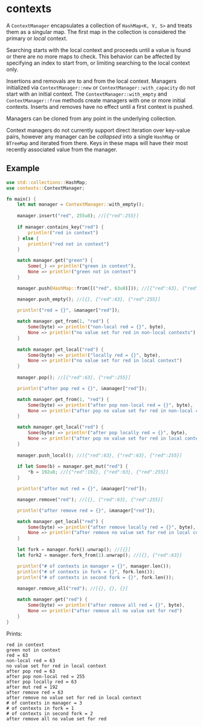 # contexts

A `ContextManager` encapsulates a collection of `HashMap<K, V, S>` and treats them as a
singular map. The first map in the collection is considered the primary or *local* context.

Searching starts with the local context and proceeds until a value is found or there are no
more maps to check. This behavior can be affected by specifying an index to start from, or
limiting searching to the local context only.

Insertions and removals are to and from the local context. Managers initialized via
`ContextManager::new` or `ContextManager::with_capacity` do not start with an initial context.
The `ContextManager::with_empty` and `ContextManager::from` methods create managers with one or
more initial contexts. Inserts and removes have no effect until a first context is pushed.

Managers can be cloned from any point in the underlying collection.

Context managers do not currently support direct iteration over key-value pairs, however
any manager can be *collapsed* into a single `HashMap` or `BTreeMap` and iterated from
there. Keys in these maps will have their most recently associated value from the manager.

## Example

```rust
use std::collections::HashMap;
use contexts::ContextManager;

fn main() {
    let mut manager = ContextManager::with_empty();
    
    manager.insert("red", 255u8); //[{"red":255}]
    
    if manager.contains_key("red") { 
        println!("red in context") 
    } else { 
        println!("red not in context") 
    }

    match manager.get("green") {
        Some(_) => println!("green in context"),
        None => println!("green not in context") 
    }

    manager.push(HashMap::from([("red", 63u8)])); //[{"red":63}, {"red":255}]

    manager.push_empty(); //[{}, {"red":63}, {"red":255}]
    
    println!("red = {}", &manager["red"]);

    match manager.get_from(1, "red") {
        Some(byte) => println!("non-local red = {}", byte),
        None => println!("no value set for red in non-local contexts")
    }
    
    match manager.get_local("red") {
        Some(byte) => println!("locally red = {}", byte),
        None => println!("no value set for red in local context")
    }
    
    manager.pop(); //[{"red":63}, {"red":255}]

    println!("after pop red = {}", &manager["red"]);

    match manager.get_from(1, "red") {
        Some(byte) => println!("after pop non-local red = {}", byte),
        None => println!("after pop no value set for red in non-local contexts")
    }

    match manager.get_local("red") {
        Some(byte) => println!("after pop locally red = {}", byte),
        None => println!("after pop no value set for red in local context")
    }
    
    manager.push_local(); //[{"red":63}, {"red":63}, {"red":255}]
    
    if let Some(b) = manager.get_mut("red") {
        *b = 192u8; //[{"red":192}, {"red":63}, {"red":255}]
    }

    println!("after mut red = {}", &manager["red"]);

    manager.remove("red"); //[{}, {"red":63}, {"red":255}]

    println!("after remove red = {}", &manager["red"]);

    match manager.get_local("red") {
        Some(byte) => println!("after remove locally red = {}", byte),
        None => println!("after remove no value set for red in local context")
    }
    
    let fork = manager.fork().unwrap(); //[{}]
    let fork2 = manager.fork_from(1).unwrap(); //[{}, {"red":63}]

    println!("# of contexts in manager = {}", manager.len());
    println!("# of contexts in fork = {}", fork.len());
    println!("# of contexts in second fork = {}", fork.len());
    
    manager.remove_all("red"); //[{}, {}, {}]

    match manager.get("red") {
        Some(byte) => println!("after remove all red = {}", byte),
        None => println!("after remove all no value set for red")
    }
}
```

Prints:

```
red in context
green not in context
red = 63
non-local red = 63
no value set for red in local context
after pop red = 63
after pop non-local red = 255
after pop locally red = 63
after mut red = 192
after remove red = 63
after remove no value set for red in local context
# of contexts in manager = 3
# of contexts in fork = 1
# of contexts in second fork = 2
after remove all no value set for red
```